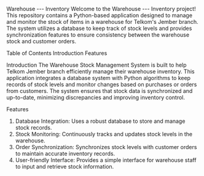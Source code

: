 Warehouse --- Inventory
Welcome to the Warehouse --- Inventory project! This repository contains a Python-based application designed to manage and monitor the stock of items in a warehouse for Telkom's Jember branch. The system utilizes a database to keep track of stock levels and provides synchronization features to ensure consistency between the warehouse stock and customer orders.

Table of Contents
Introduction
Features

Introduction
The Warehouse Stock Management System is built to help Telkom Jember branch efficiently manage their warehouse inventory. This application integrates a database system with Python algorithms to keep records of stock levels and monitor changes based on purchases or orders from customers. The system ensures that stock data is synchronized and up-to-date, minimizing discrepancies and improving inventory control.

Features
  1. Database Integration: Uses a robust database to store and manage stock records.
  2. Stock Monitoring: Continuously tracks and updates stock levels in the warehouse.
  3. Order Synchronization: Synchronizes stock levels with customer orders to maintain accurate inventory records.
  4. User-friendly Interface: Provides a simple interface for warehouse staff to input and retrieve stock information.
